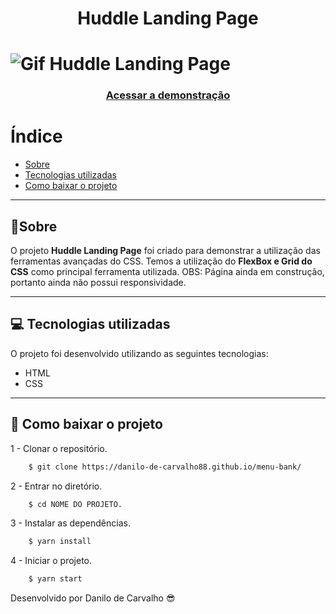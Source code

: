 <h1 align="center">
    <p>Huddle Landing Page</p>
</h1>

<h1>
<img src="#" alt="Gif Huddle Landing Page">
</h1>

<h3 align="center">
    <a href="#">Acessar a demonstração</a>
</h3>

# Índice

- [Sobre](#-sobre)
- [Tecnologias utilizadas](#-tecnologias-utilizadas)
- [Como baixar o projeto](#-como-baixar-o-projeto)
---
## 📝Sobre

O projeto **Huddle Landing Page** foi criado para demonstrar a utilização das ferramentas avançadas do CSS. Temos a utilização do **FlexBox e Grid do CSS** como principal ferramenta utilizada. OBS: Página ainda em construção, portanto ainda não possui responsividade.

---
## 💻 Tecnologias utilizadas

O projeto foi desenvolvido utilizando as seguintes tecnologias:

- HTML
- CSS

---

## 💽 Como baixar o projeto

1 - Clonar o repositório.

```bash
    $ git clone https://danilo-de-carvalho88.github.io/menu-bank/
```

2 - Entrar no diretório.

```bash
    $ cd NOME DO PROJETO.
```

3 - Instalar as dependências.

```bash
    $ yarn install 
```

4 - Iniciar o projeto.

```bash
    $ yarn start
```

Desenvolvido por Danilo de Carvalho 😎